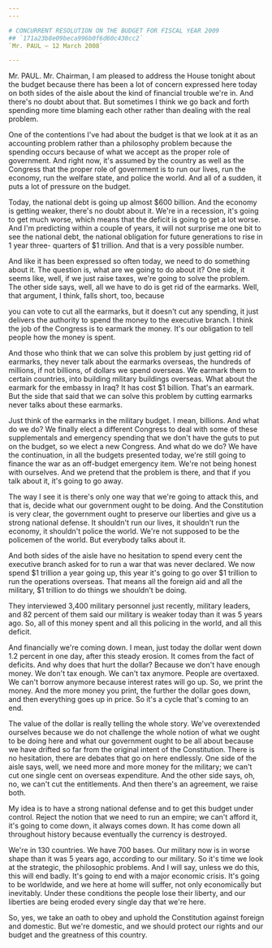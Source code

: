 ```yaml
---
---

# CONCURRENT RESOLUTION ON THE BUDGET FOR FISCAL YEAR 2009
## `171a23b8e09beca996b0f6d60c430cc2`
`Mr. PAUL — 12 March 2008`

---
```



Mr. PAUL. Mr. Chairman, I am pleased to address the House tonight 
about the budget because there has been a lot of concern expressed here 
today on both sides of the aisle about the kind of financial trouble 
we're in. And there's no doubt about that. But sometimes I think we go 
back and forth spending more time blaming each other rather than 
dealing with the real problem.

One of the contentions I've had about the budget is that we look at 
it as an accounting problem rather than a philosophy problem because 
the spending occurs because of what we accept as the proper role of 
government. And right now, it's assumed by the country as well as the 
Congress that the proper role of government is to run our lives, run 
the economy, run the welfare state, and police the world. And all of a 
sudden, it puts a lot of pressure on the budget.

Today, the national debt is going up almost $600 billion. And the 
economy is getting weaker, there's no doubt about it. We're in a 
recession, it's going to get much worse, which means that the deficit 
is going to get a lot worse. And I'm predicting within a couple of 
years, it will not surprise me one bit to see the national debt, the 
national obligation for future generations to rise in 1 year three-
quarters of $1 trillion. And that is a very possible number.

And like it has been expressed so often today, we need to do 
something about it. The question is, what are we going to do about it? 
One side, it seems like, well, if we just raise taxes, we're going to 
solve the problem. The other side says, well, all we have to do is get 
rid of the earmarks. Well, that argument, I think, falls short, too, 
because


you can vote to cut all the earmarks, but it doesn't cut any spending, 
it just delivers the authority to spend the money to the executive 
branch. I think the job of the Congress is to earmark the money. It's 
our obligation to tell people how the money is spent.

And those who think that we can solve this problem by just getting 
rid of earmarks, they never talk about the earmarks overseas, the 
hundreds of millions, if not billions, of dollars we spend overseas. We 
earmark them to certain countries, into building military buildings 
overseas. What about the earmark for the embassy in Iraq? It has cost 
$1 billion. That's an earmark. But the side that said that we can solve 
this problem by cutting earmarks never talks about these earmarks.

Just think of the earmarks in the military budget. I mean, billions. 
And what do we do? We finally elect a different Congress to deal with 
some of these supplementals and emergency spending that we don't have 
the guts to put on the budget, so we elect a new Congress. And what do 
we do? We have the continuation, in all the budgets presented today, 
we're still going to finance the war as an off-budget emergency item. 
We're not being honest with ourselves. And we pretend that the problem 
is there, and that if you talk about it, it's going to go away.

The way I see it is there's only one way that we're going to attack 
this, and that is, decide what our government ought to be doing. And 
the Constitution is very clear, the government ought to preserve our 
liberties and give us a strong national defense. It shouldn't run our 
lives, it shouldn't run the economy, it shouldn't police the world. 
We're not supposed to be the policemen of the world. But everybody 
talks about it.

And both sides of the aisle have no hesitation to spend every cent 
the executive branch asked for to run a war that was never declared. We 
now spend $1 trillion a year going up, this year it's going to go over 
$1 trillion to run the operations overseas. That means all the foreign 
aid and all the military, $1 trillion to do things we shouldn't be 
doing.

They interviewed 3,400 military personnel just recently, military 
leaders, and 82 percent of them said our military is weaker today than 
it was 5 years ago. So, all of this money spent and all this policing 
in the world, and all this deficit.

And financially we're coming down. I mean, just today the dollar went 
down 1.2 percent in one day, after this steady erosion. It comes from 
the fact of deficits. And why does that hurt the dollar? Because we 
don't have enough money. We don't tax enough. We can't tax anymore. 
People are overtaxed. We can't borrow anymore because interest rates 
will go up. So, we print the money. And the more money you print, the 
further the dollar goes down, and then everything goes up in price. So 
it's a cycle that's coming to an end.

The value of the dollar is really telling the whole story. We've 
overextended ourselves because we do not challenge the whole notion of 
what we ought to be doing here and what our government ought to be all 
about because we have drifted so far from the original intent of the 
Constitution. There is no hesitation, there are debates that go on here 
endlessly. One side of the aisle says, well, we need more and more 
money for the military; we can't cut one single cent on overseas 
expenditure. And the other side says, oh, no, we can't cut the 
entitlements. And then there's an agreement, we raise both.

My idea is to have a strong national defense and to get this budget 
under control. Reject the notion that we need to run an empire; we 
can't afford it, it's going to come down, it always comes down. It has 
come down all throughout history because eventually the currency is 
destroyed.



We're in 130 countries. We have 700 bases. Our military now is in 
worse shape than it was 5 years ago, according to our military. So it's 
time we look at the strategic, the philosophic problems. And I will 
say, unless we do this, this will end badly. It's going to end with a 
major economic crisis. It's going to be worldwide, and we here at home 
will suffer, not only economically but inevitably. Under these 
conditions the people lose their liberty, and our liberties are being 
eroded every single day that we're here.

So, yes, we take an oath to obey and uphold the Constitution against 
foreign and domestic. But we're domestic, and we should protect our 
rights and our budget and the greatness of this country.